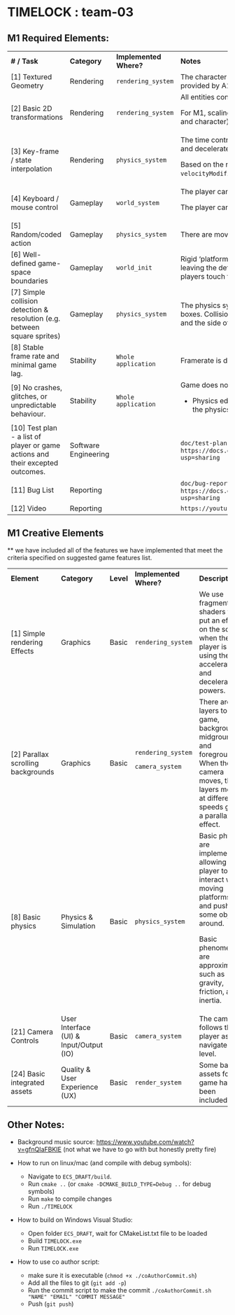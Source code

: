 # TIMELOCK : team-03

## M1 Required Elements:
<table>
  <tr>
   <td><strong># / Task</strong>
   </td>
   <td><strong>Category</strong>
   </td>
   <td><strong>Implemented Where?</strong>
   </td>
   <td><strong>Notes</strong>
   </td>
  </tr>
  <tr>
   <td>[1] Textured Geometry
   </td>
   <td>Rendering
   </td>
   <td><code>rendering_system</code>
   </td>
   <td>The character and background layers are sprites which have been textured (using the template provided by A1) 
   </td>
  </tr>
  <tr>
   <td>[2] Basic 2D transformations
   </td>
   <td>Rendering
   </td>
   <td><code>rendering_system</code>
   </td>
   <td>All entities contain a motion component which specifies scale, angle, and position factors. 
<p>
For M1, scaling factors (used for background images) and position factors (for moving platforms and character) are passed to transformation matrices to correctly scale and translate entities. 
   </td>
  </tr>
  <tr>
   <td>[3] Key-frame / state interpolation
   </td>
   <td>Rendering
   </td>
   <td><code>physics_system </code>
   </td>
   <td>The time control systems use linear interpolation to smoothly transition between accelerated and decelerated states.
<p>
Based on the required transition between time control states, we interpolate the <code>velocityModifier</code> so that it smoothly transitions over a short period of time.
   </td>
  </tr>
  <tr>
   <td>[4] Keyboard / mouse control
   </td>
   <td>Gameplay
   </td>
   <td><code>world_system</code>
   </td>
   <td>The player can move left/right using the <strong>arrow keys</strong> and jump with the <strong>up arrow</strong>.
<p>
The player can activate time accelerate with <strong>Q</strong>, and time decelerate with <strong>W</strong>.
   </td>
  </tr>
  <tr>
   <td>[5] Random/coded action
   </td>
   <td>Gameplay
   </td>
   <td><code>physics_system</code>
   </td>
   <td>There are moving platforms that follow a predefined path.
   </td>
  </tr>
  <tr>
   <td>[6] Well-defined game-space boundaries
   </td>
   <td>Gameplay
   </td>
   <td><code>world_init</code>
   </td>
   <td>Rigid ‘platforms’ are used to create a box around the world space. This prevents the player from leaving the defined play space, while letting us easily scale levels to any dimension we need. If players touch this boundary, the level is reset.
   </td>
  </tr>
  <tr>
   <td>[7]  Simple collision detection & resolution (e.g. between square sprites)
   </td>
   <td>Gameplay
   </td>
   <td><code>physics_system </code>
   </td>
   <td>The physics system handles basic collisions between physics objects with square bounding boxes. Collisions are detected with AABB and handled based on the types of objects colliding and the side of the collision. 
   </td>
  </tr>
  <tr>
   <td>[8]  Stable frame rate and minimal game lag.
   </td>
   <td>Stability
   </td>
   <td><code>Whole application</code>
   </td>
   <td>Framerate is decent, though some systems (physics + rendering) might be a little inefficient.
   </td>
  </tr>
  <tr>
   <td>[9] No crashes, glitches, or unpredictable behaviour.
   </td>
   <td>Stability
   </td>
   <td><code>Whole application</code>
   </td>
   <td>Game does not crash under normal gameplay. Systems are working as expected.
<ul>

<li>Physics edge cases can feel a little weird, but this is not unexpected, rather just a result of the physics implementation.</li>
</ul>
   </td>
  </tr>
  <tr>
   <td>[10] Test plan - a list of player or game actions and their excepted outcomes.
   </td>
   <td>Software Engineering
   </td>

   </td>
   <td>
   <td><code>doc/test-plan.docx</code>, or <code>https://docs.google.com/document/d/13LJrqoD_sT1gskjJNIik9PtfUHwcw2Ep8w6D4uNXUX4/edit?usp=sharing</code>
   </td>
  </tr>
  <tr>
   <td>[11] Bug List
   </td>
   <td>Reporting
   </td>
   </td>
   <td>
    <td><code>doc/bug-report.xlsx</code>, or <code>https://docs.google.com/spreadsheets/d/14reigVHCiUrnIVMnTQdUnz6nX_JFBuTTT_pZXGZ06WA/edit?usp=sharing</code>
   </td>
  </tr>
  <tr>
   <td>[12] Video
   </td>
   <td>Reporting
   </td>
   </td>
   <td>
      <td><code>https://youtu.be/_by5cHB4HoE</code>
   </td>
  </tr>
</table>



## M1 Creative Elements

** we have included all of the features we have implemented that meet the criteria specified on suggested game features list.


<table>
  <tr>
   <td><strong>Element</strong>
   </td>
   <td><strong>Category</strong>
   </td>
   <td><strong>Level</strong>
   </td>
   <td><strong>Implemented Where? </strong>
   </td>
   <td><strong>Description</strong>
   </td>
  </tr>
  <tr>
   <td>[1] Simple rendering Effects
   </td>
   <td>Graphics
   </td>
   <td>Basic
   </td>
   <td><code>rendering_system</code>
   </td>
   <td>We use fragment shaders to put an effect on the screen when the player is using the time accelerate and decelerate powers.
   </td>
  </tr>
  <tr>
   <td>[2] Parallax scrolling backgrounds
   </td>
   <td>Graphics
   </td>
   <td>Basic
   </td>
   <td><code>rendering_system</code>
<p>
<code>camera_system</code>
   </td>
   <td>There are 3 layers to the game, background, midground, and foreground. When the camera moves, these layers move at different speeds giving a parallax effect.
   </td>
  </tr>
  <tr>
   <td>[8] Basic physics
   </td>
   <td>Physics & Simulation
   </td>
   <td>Basic
   </td>
   <td><code>physics_system </code>
   </td>
   <td>Basic physics are implemented, allowing a player to interact with moving platforms, and push some objects around.
<p>
Basic phenomena are approximated, such as gravity, friction, and inertia.
   </td>
  </tr>
  <tr>
   <td>[21] Camera Controls
   </td>
   <td>User Interface (UI) & Input/Output (IO)
   </td>
   <td>Basic
   </td>
   <td><code>camera_system</code>
   </td>
   <td>The camera follows the player as they navigate the level. 
   </td>
  </tr>
  <tr>
   <td>[24] Basic integrated assets
   </td>
   <td>Quality & User Experience (UX)
   </td>
   <td>Basic
   </td>
   <td><code>render_system</code>
   </td>
   <td>Some basic assets for the game have been included!
   </td>
  </tr>
</table>


## Other Notes:
- Background music source: https://www.youtube.com/watch?v=gfnQIaFBKIE (not what we have to go with but honestly pretty fire)
- How to run on linux/mac (and compile with debug symbols):
  - Navigate to `ECS_DRAFT/build`.
  - Run `cmake ..` (or `cmake -DCMAKE_BUILD_TYPE=Debug ..` for debug symbols)
  - Run `make` to compile changes
  - Run `./TIMELOCK`

- How to build on Windows Visual Studio:
  - Open folder `ECS_DRAFT`, wait for CMakeList.txt file to be loaded
  - Build `TIMELOCK.exe`
  - Run `TIMELOCK.exe`
 
- How to use co author script:
    - make sure it is executable (`chmod +x ./coAuthorCommit.sh`)
    - Add all the files to git (`git add -p`)
    - Run the commit script to make the commit `./coAuthorCommit.sh "NAME" "EMAIL" "COMMIT MESSAGE"`
    - Push (`git push`)
